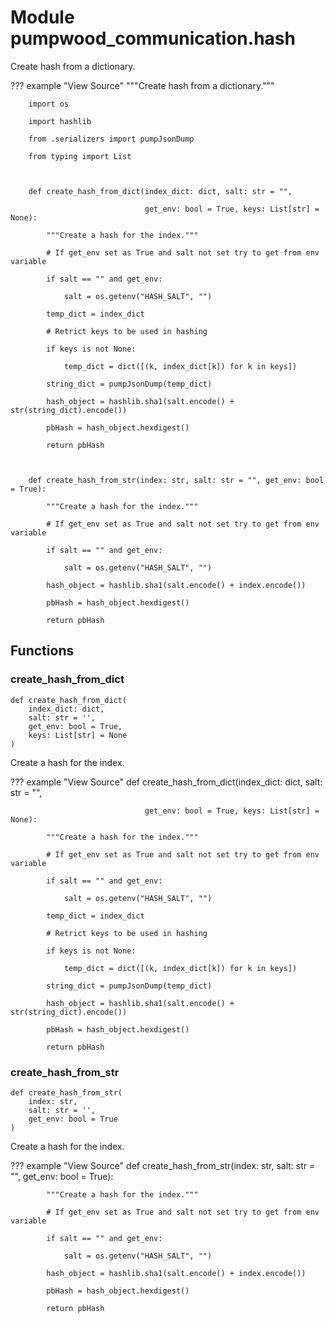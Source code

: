# Module pumpwood_communication.hash

Create hash from a dictionary.

??? example "View Source"
        """Create hash from a dictionary."""

        import os

        import hashlib

        from .serializers import pumpJsonDump

        from typing import List

        

        def create_hash_from_dict(index_dict: dict, salt: str = "",

                                  get_env: bool = True, keys: List[str] = None):

            """Create a hash for the index."""

            # If get_env set as True and salt not set try to get from env variable

            if salt == "" and get_env:

                salt = os.getenv("HASH_SALT", "")

            temp_dict = index_dict

            # Retrict keys to be used in hashing

            if keys is not None:

                temp_dict = dict([(k, index_dict[k]) for k in keys])

            string_dict = pumpJsonDump(temp_dict)

            hash_object = hashlib.sha1(salt.encode() + str(string_dict).encode())

            pbHash = hash_object.hexdigest()

            return pbHash

        

        def create_hash_from_str(index: str, salt: str = "", get_env: bool = True):

            """Create a hash for the index."""

            # If get_env set as True and salt not set try to get from env variable

            if salt == "" and get_env:

                salt = os.getenv("HASH_SALT", "")

            hash_object = hashlib.sha1(salt.encode() + index.encode())

            pbHash = hash_object.hexdigest()

            return pbHash

## Functions

    
### create_hash_from_dict

```python3
def create_hash_from_dict(
    index_dict: dict,
    salt: str = '',
    get_env: bool = True,
    keys: List[str] = None
)
```

Create a hash for the index.

??? example "View Source"
        def create_hash_from_dict(index_dict: dict, salt: str = "",

                                  get_env: bool = True, keys: List[str] = None):

            """Create a hash for the index."""

            # If get_env set as True and salt not set try to get from env variable

            if salt == "" and get_env:

                salt = os.getenv("HASH_SALT", "")

            temp_dict = index_dict

            # Retrict keys to be used in hashing

            if keys is not None:

                temp_dict = dict([(k, index_dict[k]) for k in keys])

            string_dict = pumpJsonDump(temp_dict)

            hash_object = hashlib.sha1(salt.encode() + str(string_dict).encode())

            pbHash = hash_object.hexdigest()

            return pbHash

    
### create_hash_from_str

```python3
def create_hash_from_str(
    index: str,
    salt: str = '',
    get_env: bool = True
)
```

Create a hash for the index.

??? example "View Source"
        def create_hash_from_str(index: str, salt: str = "", get_env: bool = True):

            """Create a hash for the index."""

            # If get_env set as True and salt not set try to get from env variable

            if salt == "" and get_env:

                salt = os.getenv("HASH_SALT", "")

            hash_object = hashlib.sha1(salt.encode() + index.encode())

            pbHash = hash_object.hexdigest()

            return pbHash